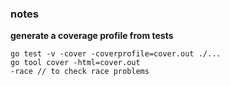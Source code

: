 ### notes

**generate a coverage profile from tests**
```
go test -v -cover -coverprofile=cover.out ./...
go tool cover -html=cover.out
-race // to check race problems
```
